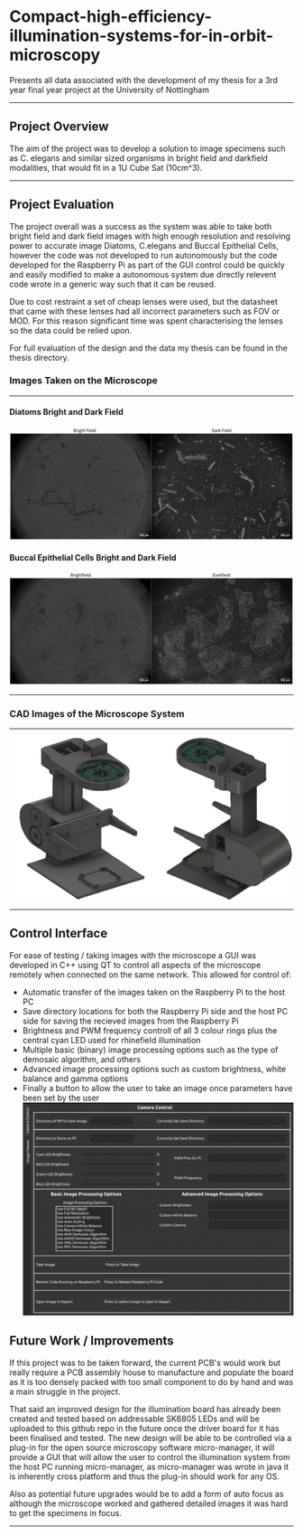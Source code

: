 # Compact-high-efficiency-illumination-systems-for-in-orbit-microscopy
Presents all data associated with the development of my thesis for a 3rd year final year project at the University of Nottingham
***
## Project Overview
The aim of the project was to develop a solution to image specimens such as C. elegans and similar sized organisms in bright field and darkfield modalities, that would fit in a 1U Cube Sat (10cm^3).

***
## Project Evaluation
The project overall was a success as the system was able to take both bright field and dark field images with high enough resolution and resolving power to accurate image Diatoms, C.elegans and Buccal Epithelial Cells, however the code was not developed to run autonomously but the code developed for the Raspberry Pi as part of the GUI control could be quickly and easily modified to make a autonomous system due directly relevent code wrote in a generic way such that it can be reused.

Due to cost restraint a set of cheap lenses were used, but the datasheet that came with these lenses had all incorrect parameters such as FOV or MOD. For this reason significant time was spent characterising the lenses so the data could be relied upon.

For full evaluation of the design and the data my thesis can be found in the thesis directory.

### Images Taken on the Microscope
***
#### Diatoms Bright and Dark Field
![Alt Text](Results/diatoms_bright_and_dark_field.png "Diatoms Bright and Dark Field")

#### Buccal Epithelial Cells Bright and Dark Field
![Alt Text](Results/Buccal_Epithelial_Cells_Bright_and_Dark_Field.png "Buccal Epithelial Bright and Dark Field")
***

### CAD Images of the Microscope System
***
![Alt Text](Microscope_CAD_Designs/Final_Microscope_CAD_Images/Front_and_Back_CAD.png "Diatoms Bright and Dark Field")
***

## Control Interface
For ease of testing / taking images with the microscope a GUI was developed in C++ using QT to control all aspects of the microscope remotely when connected on the same network. This allowed for control of:
- Automatic transfer of the images taken on the Raspberry Pi to the host PC
- Save directory locations for both the Raspberry Pi side and the host PC side for saving the recieved images from the Raspberry Pi
- Brightness and PWM frequency controll of all 3 colour rings plus the central cyan LED used for rhinefield illumination
- Multiple basic (binary) image processing options such as the type of demosaic algorithm, and others
- Advanced image processing options such as custom brightness, white balance and gamma options
- Finally a button to allow the user to take an image once parameters have been set by the user
![Alt Text](Code/GUI_Overview.png "GUI Overview")

## Future Work / Improvements
If this project was to be taken forward, the current PCB's would work but really require a PCB assembly house to manufacture and populate the board as it is too densely packed with too small component to do by hand and was a main struggle in the project.

That said an improved design for the illumination board has already been created and tested based on addressable SK6805 LEDs and will be uploaded to this github repo in the future once the driver board for it has been finalised and tested.
The new design will be able to be controlled via a plug-in for the open source microscopy software micro-manager, it will provide a GUI that will allow the user to control the illumination system from the host PC running micro-manager, as micro-manager
was wrote in java it is inherently cross platform and thus the plug-in should work for any OS.

Also as potential future upgrades would be to add a form of auto focus as although the microscope worked and gathered detailed images it was hard to get the specimens in focus.
***


